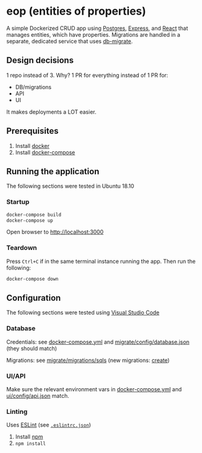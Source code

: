 # eop (entities of properties)

A simple Dockerized CRUD app using [Postgres](https://www.postgresql.org/),  [Express](https://expressjs.com/), and [React](https://reactjs.org/) that manages entities, which have properties.
Migrations are handled in a separate, dedicated service that uses [db-migrate](https://github.com/db-migrate/node-db-migrate).

## Design decisions

1 repo instead of 3. Why? 1 PR for everything instead of 1 PR for:

- DB/migrations
- API
- UI

It makes deployments a LOT easier.

## Prerequisites

1. Install [docker](https://docs.docker.com/install/)
2. Install [docker-compose](https://docs.docker.com/compose/install/)

## Running the application

The following sections were tested in Ubuntu 18.10

### Startup

```bash
docker-compose build
docker-compose up
```

Open browser to [http://localhost:3000](http://localhost:3000)

### Teardown

Press `Ctrl+C` if in the same terminal instance running the app.
Then run the following:

```bash
docker-compose down
```

## Configuration

The following sections were tested using [Visual Studio Code](https://code.visualstudio.com/)

### Database

Credentials: see [docker-compose.yml](docker-compose.yml) and [migrate/config/database.json](migrate/config/database.json) (they should match)

Migrations: see [migrate/migrations/sqls](migrate/migrations/sqls) (new migrations: [create](https://db-migrate.readthedocs.io/en/latest/Getting%20Started/commands/#create))

### UI/API

Make sure the relevant environment vars in [docker-compose.yml](docker-compose.yml) and [ui/config/api.json](ui/config.api.json) match.

### Linting

Uses [ESLint](https://eslint.org/) (see [`.eslintrc.json`](.eslintrc.json))

1. Install [npm](https://www.npmjs.com/get-npm)
2. `npm install`
